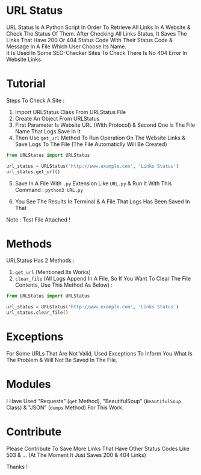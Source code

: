 # URL Status

URL Status Is A Python Script In Order To Retrieve All Links In A Website & Check The Status Of Them. After Checking All Links Status, It Saves The Links That Have 200 Or 404 Status Code With Their Status Code & Message In A File Which User Choose Its Name.<br>
It Is Used In Some SEO-Checker Sites To Check There Is No 404 Error In Website Links.

# Tutorial

Steps To Check A Site :

1. Import URLStatus Class From URLStatus File 
2. Create An Object From URLStatus
3. First Parameter Is Website URL (With Protocol) & Second One Is The File Name That Logs Save In It
4. Then Use ```get_url``` Method To Run Operation On The Website Links & Save Logs To The File (The File Automaticlly Will Be Created)
```python
from URLStatus import URLStatus

url_status = URLStatus('http://www.example.com', 'Links Status')
url_status.get_url()
```
5. Save In A File With ```.py``` Extension Like ```URL.py``` & Run It With This Command :
```python3 URL.py```

6. You See The Results In Terminal & A File That Logs Has Been Saved In That 

Note : Test File Attached !

# Methods

URLStatus Has 2 Methods :

1. ```get_url``` (Mentioned Its Works)
2. ```clear_file``` (All Logs Append In A File, So If You Want To Clear The File Contents, Use This Method As Below) :
```python
from URLStatus import URLStatus

url_status = URLStatus('http://www.example.com', 'Links Status')
url_status.clear_file()
```

# Exceptions

For Some URLs That Are Not Valid, Used Exceptions To Inform You What Is The Problem & Will Not Be Saved In The File.

# Modules

I Have Used "Requests" (```get``` Method), "BeautifulSoup" (```BeautifulSoup``` Class) & "JSON" (```dumps``` Method) For This Work.

# Contribute
Please Contribute To Save More Links That Have Other Status Codes Like 503 & ... (At The Moment It Just Saves 200 & 404 Links)

Thanks !
